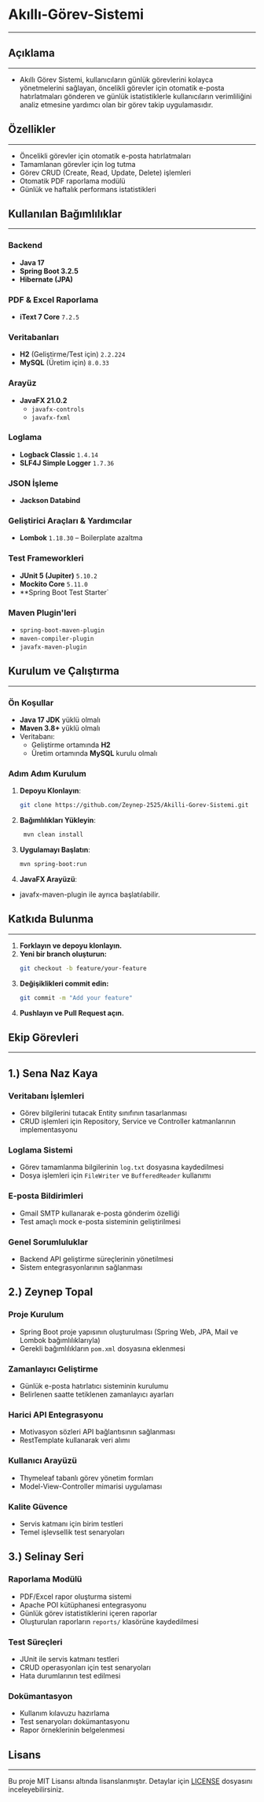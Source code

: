 # Akıllı-Görev-Sistemi

-------------------------------------------------

## Açıklama

---------------------------------------------------

- Akıllı Görev Sistemi, kullanıcıların günlük görevlerini kolayca yönetmelerini sağlayan, öncelikli görevler için otomatik e-posta hatırlatmaları gönderen ve günlük istatistiklerle kullanıcıların verimliliğini analiz etmesine yardımcı olan bir görev takip uygulamasıdır.

## Özellikler

--------------------------------------------------------

- Öncelikli görevler için otomatik e-posta hatırlatmaları
- Tamamlanan görevler için log tutma
- Görev CRUD (Create, Read, Update, Delete) işlemleri
- Otomatik PDF raporlama modülü
- Günlük ve haftalık performans istatistikleri

## Kullanılan Bağımlılıklar

-----------------------------------------------

### Backend
- **Java 17**
- **Spring Boot 3.2.5**
- **Hibernate (JPA)**

###  PDF & Excel Raporlama
- **iText 7 Core** `7.2.5` 

###  Veritabanları
- **H2** (Geliştirme/Test için) `2.2.224`
- **MySQL** (Üretim için) `8.0.33`

### Arayüz
- **JavaFX 21.0.2**
    - `javafx-controls`
    - `javafx-fxml`

###  Loglama
- **Logback Classic** `1.4.14`
- **SLF4J Simple Logger** `1.7.36`

###  JSON İşleme
- **Jackson Databind**

###  Geliştirici Araçları & Yardımcılar
- **Lombok** `1.18.30` – Boilerplate azaltma

###  Test Frameworkleri
- **JUnit 5 (Jupiter)** `5.10.2`
- **Mockito Core** `5.11.0`
- **Spring Boot Test Starter`

###  Maven Plugin'leri
- `spring-boot-maven-plugin`
- `maven-compiler-plugin`
- `javafx-maven-plugin`

## Kurulum ve Çalıştırma

----------------------------------------------

### Ön Koşullar
- **Java 17 JDK** yüklü olmalı
- **Maven 3.8+** yüklü olmalı
- Veritabanı:
  - Geliştirme ortamında **H2**
  - Üretim ortamında **MySQL** kurulu olmalı

### Adım Adım Kurulum

1. **Depoyu Klonlayın**:
   ```bash
   git clone https://github.com/Zeynep-2525/Akilli-Gorev-Sistemi.git
   ```
2. **Bağımlılıkları Yükleyin**:
   ```bash
    mvn clean install
   ```
3. **Uygulamayı Başlatın**:
   ```bash
   mvn spring-boot:run
   ```
4. **JavaFX Arayüzü**:
  - javafx-maven-plugin ile ayrıca başlatılabilir.


## Katkıda Bulunma

-------------------------------------------------------

1. **Forklayın ve depoyu klonlayın.**
2. **Yeni bir branch oluşturun:**
   ```bash
   git checkout -b feature/your-feature
   ```
3. **Değişiklikleri commit edin:**
   ```bash
   git commit -m "Add your feature"
   ```
4. **Pushlayın ve Pull Request açın.**
## Ekip Görevleri

---------------------------

## 1.) Sena Naz Kaya

   ### Veritabanı İşlemleri
   - Görev bilgilerini tutacak Entity sınıfının tasarlanması
   - CRUD işlemleri için Repository, Service ve Controller katmanlarının implementasyonu

   ### Loglama Sistemi
   - Görev tamamlanma bilgilerinin `log.txt` dosyasına kaydedilmesi
   - Dosya işlemleri için `FileWriter` ve `BufferedReader` kullanımı

   ### E-posta Bildirimleri
   - Gmail SMTP kullanarak e-posta gönderim özelliği
   - Test amaçlı mock e-posta sisteminin geliştirilmesi

   ### Genel Sorumluluklar
   - Backend API geliştirme süreçlerinin yönetilmesi
   - Sistem entegrasyonlarının sağlanması

## 2.) Zeynep Topal

### Proje Kurulum
   - Spring Boot proje yapısının oluşturulması (Spring Web, JPA, Mail ve Lombok bağımlılıklarıyla)
   - Gerekli bağımlılıkların `pom.xml` dosyasına eklenmesi

### Zamanlayıcı Geliştirme
- Günlük e-posta hatırlatıcı sisteminin kurulumu
- Belirlenen saatte tetiklenen zamanlayıcı ayarları

### Harici API Entegrasyonu
- Motivasyon sözleri API bağlantısının sağlanması
- RestTemplate kullanarak veri alımı

### Kullanıcı Arayüzü
- Thymeleaf tabanlı görev yönetim formları
- Model-View-Controller mimarisi uygulaması

### Kalite Güvence
- Servis katmanı için birim testleri
- Temel işlevsellik test senaryoları

## 3.) Selinay Seri

### Raporlama Modülü
- PDF/Excel rapor oluşturma sistemi
- Apache POI kütüphanesi entegrasyonu
- Günlük görev istatistiklerini içeren raporlar
- Oluşturulan raporların `reports/` klasörüne kaydedilmesi

### Test Süreçleri
- JUnit ile servis katmanı testleri
- CRUD operasyonları için test senaryoları
- Hata durumlarının test edilmesi

### Dokümantasyon
- Kullanım kılavuzu hazırlama
- Test senaryoları dokümantasyonu
- Rapor örneklerinin belgelenmesi

## Lisans

---------------------------
Bu proje MIT Lisansı altında lisanslanmıştır. Detaylar için [LICENSE](LICENSE) dosyasını inceleyebilirsiniz.
